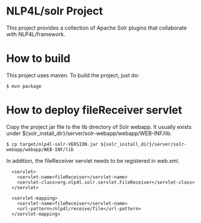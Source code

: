 # NLP4L/solr Project
This project provides a collection of Apache Solr plugins that collaborate with NLP4L/framework.

# How to build
This project uses maven. To build the project, just do:

```
$ mvn package
```

# How to deploy fileReceiver servlet
Copy the project jar file to the lib directory of Solr webapp. It usually exists under ${solr_install_dir}/server/solr-webapp/webapp/WEB-INF/lib.

```
$ cp target/nlp4l-solr-VERSION.jar ${solr_install_dir}/server/solr-webapp/webapp/WEB-INF/lib
```

In addition, the fileReceiver servlet needs to be registered in web.xml.

```
  <servlet>
    <servlet-name>fileReceiver</servlet-name>
    <servlet-class>org.nlp4l.solr.servlet.FileReceiver</servlet-class>
  </servlet>

  <servlet-mapping>
    <servlet-name>fileReceiver</servlet-name>
    <url-pattern>/nlp4l/receive/file</url-pattern>
  </servlet-mapping>
```
